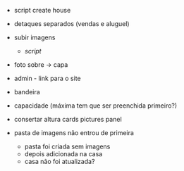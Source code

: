* script create house
* detaques separados (vendas e aluguel)
* subir imagens
    * *script*

* foto sobre -> capa

* admin - link para o site
* bandeira
* capacidade (máxima tem que ser preenchida primeiro?)
* consertar altura cards pictures panel
* pasta de imagens não entrou de primeira
    * pasta foi criada sem imagens
    * depois adicionada na casa
    * casa não foi atualizada?

